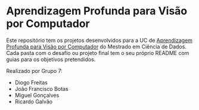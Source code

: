 # Aprendizagem Profunda para Visão por Computador 

Este repositório tem os projetos desenvolvidos para a UC de [Aprendizagem Profunda para Visão por Computador](https://fenix-mais.iscte-iul.pt/courses/04508-284502928661905) do Mestrado em Ciência de Dados.
Cada pasta com o desafio ou projeto final tem o seu próprio README com guias para os objetivos pretendidos.

Realizado por Grupo 7:

- Diogo Freitas
- João Francisco Botas
- Miguel Gonçalves
- Ricardo Galvão
